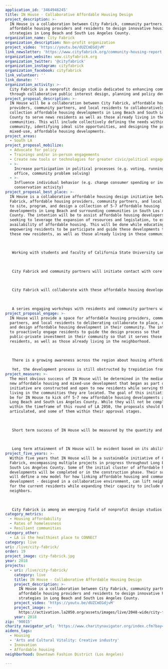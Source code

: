 ```yaml
---
application_id: '3464946245'
title: IN House - Collaborative Affordable Housing Design
project_description: >-
  IN House is a collaboration between City Fabrick, community partners,
  affordable housing providers and residents to design innovative housing
  strategies in Long Beach and South Los Angeles County.
organization_name: City Fabrick
organization_description: Non-profit organization
project_video: 'https://youtu.be/dUZCmEGdjvM'
link_newsletter: 'https://www.cityfabrick.org/community-housing-report'
organization_website: www.cityfabrick.org
organization_twitter: '@cityfabrick'
organization_instagram: cityfabrick
organization_facebook: cityfabrick
link_volunteer: ''
link_donate: ''
organization_activity: >-
  City Fabrick is a nonprofit design studio dedicated to enhancing communities
  through collaborative public interest design, planning and policy development.
project_proposal_description: >-
  IN House will be a collaboration between City Fabrick, affordable housing
  providers, community partners, and local residents to collaboratively guide a
  collection affordable housing developments in Long Beach and South Los Angeles
  County to serve news residents as well as those already living in these
  communities. This will include collectively defining the needs within the
  community, identifying ideal site opportunities, and designing the proposed
  mixed-use, affordable housing developments.
project_areas:
  - South LA
project_proposal_mobilize:
  - Advocate for policy
  - Trainings and/or in-person engagements
  - Create new tools or technologies for greater civic/political engagement
  - >-
    Increase participation in political processes (e.g. voting, running for
    office, community problem solving)
  - >-
    Influence individual behavior (e.g. change consumer spending or increase
    conservation activity)
project_proposal_best_place: >-
  IN House is a collaborative affordable housing design initiative between City
  Fabrick, affordable housing providers, community partners, and local residents
  to site, program, and design a collection of 5-7 affordable housing
  developments in Long Beach and surrounding communities in South Los Angeles
  County. The intention will be to assist affordable housing developers —
  seeking to leverage the expansion of resources and legislation, to expand the
  availability of affordable housing. This will be done while educating and
  empowering residents to be participate and guide these developments to serve
  these new residents, as well as those already living in these communities.
   
   
   
   Working with students and faculty of California State University Long Beach’s Geography Department, City Fabrick along with affordable housing providers and community partners will map and define optimum areas within South Los Angeles County to consider developing new affordable housing. This will be based on a variety of factors including access to transportation, community amenities and services, funding sources, and availability of developable opportunities. Within these opportunity areas, focus areas will be identified for City Fabrick and community partners to engage.
   
   
   
   City Fabrick and community partners will initiate contact with core constituents to determine the landscape of needs and opportunities for affordable housing and community development within these focus areas, determining the most well suited development partner for each area. This can include target populations for housing — like senior living, families, or those with special needs, as well as amenities, services, and assets that can be leveraged to best serve these communities. Residents and community partners will begin to learn about the development process, so they are empowered to constructively participate in defining these and future developments.
   
   
   
   City Fabrick will collaborate with these affordable housing developers and community partners in each of these focus area, reaching out to the broader community to further define and refine those needs while collectively identifying opportunities for affordable housing in those communities. This will balance optimum development opportunities with the ability to maximize the future public-private investment for community development. This will also consider the capacity to leverage existing assets and proposed future investments to maximize their collective impact.
   
   
   
   A series engaging workshops with residents and community partners will facilitate collaboration for each proposal through conceptual design. This process will continue through until initial submittal to the approving jurisdiction, where the local government will likely lead the design’s refinement for their approval. With the substantial groundwork of participation, the intention will be for community partners and local residents to remain actively engaged along with the design and development team.
project_proposal_engage: >-
  IN House will provide a space for affordable housing providers, community
  partners, and local residents to deliberating collaborate to place, define,
  and design affordable housing development in their community. The intention is
  to proactively engage residents to guide the design process so that
  public-private investment in their community so that it serves those news
  residents, as well as those already living in the neighborhood.
   
   
   
   There is a growing awareness across the region about housing affordability, gentrification and resulting displacement, and homelessness is impacting the makeup and stability of their communities. This is reflected in recent passing of Measure H and Measure HHH to support creating more affordable housing and expanding homeless services, as well as countless legislation at the local and State levels of government to expand housing and affordable housing development.
   
   Yet, the development process is still obstructed by trepidation from communities of all backgrounds and socioeconomic characteristics, for both new affordable and market-rate housing. The intention of IN House, is for City Fabrick, affordable housing developers, community partners, and local residents to collaborate to define how these substantial public-private investments can best serve new and current residents of these neighborhoods.
project_measure: >-
  The most obvious success of IN House will be determined in the medium term, as
  new affordable housing and mixed-use development that began as part of this
  initiative are constructed and open to new residents while serving those
  living in the communities they are located. The goal of this initiative would
  be for IN House to kick off 5-7 new affordable housing developments across
  Long Beach and South Los Angeles County. While they will not be completed
  within the timeframe of this round of LA 2050, the proposals should be clearly
  articulated, and some of them within their approval stages.
   
   
   
   Short term success of IN House will be measured by the quantity and quality of collaboration among the community partners, affordable housing providers, and local residents. This will be quantitatively measured by number of workshops, meetings, and events, along with the number of participants at each of them. The quality of the collaboration will be measured by the regularity of participation, application of the learning, along with the consensus and ownership of the designs that emerge from the process.
   
   
   
   Long term attainment of IN House will be evident based on its ability to continue — even grow from the initial LA2050 scope, to become a sustainable enterprise. Ideally, the success will propagate similar initiatives within other communities — without out City Fabrick’s direct participation, instead becoming self-perpetuating.
project_five_years: >-
  Within five years that IN House will be a sustainable initiative of City
  Fabrick, encompassing multiple projects in progress throughout Long Beach and
  South Los Angeles County. Some of the initial cluster of affordable housing
  developments will be completed or in the construction phase. Their success
  will define a new model for how linking affordable housing and community
  development - designed in a collaborative environment, can lift neighborhoods
  for the current residents while expanding their capacity to include new
  neighbors.
   
   
   
   City Fabrick is among an emerging field of nonprofit design studios dedicated to improving communities in need, by providing creative and professional services. As an active participant in this space, we will share those lessons learned throughout the process, with those in design as well as other affordable housing developers. This will further extend the reach of the IN House initiative beyond what City Fabrick and our partners can do alone.
category_metrics:
  - Housing affordability
  - Rates of homelessness
  - Resilient communities
category_other:
  - LA is the healthiest place to CONNECT
category: live
uri: /live/city-fabrick/
order: 19
project_image: city-fabrick.jpg
year: 2018
projects:
  - uri: /live/city-fabrick/
    category: live
    title: IN House - Collaborative Affordable Housing Design
    project_description: >-
      IN House is a collaboration between City Fabrick, community partners,
      affordable housing providers and residents to design innovative housing
      strategies in Long Beach and South Los Angeles County.
    project_video: 'https://youtu.be/dUZCmEGdjvM'
    project_image: >-
      https://activation.la2050.org/assets/images/live/2048-wide/city-fabrick.jpg
    year: 2018
zip: '90015'
charity_navigator_url: 'https://www.charitynavigator.org/index.cfm?bay=search.profile&ein=451130362'
aidens_tags:
  - Housing
  - 'Arts and Cultural Vitality: Creative industry'
  - Innovation
  - Affordable housing
neighborhood: Downtown Fashion District (Los Angeles)

---
```

